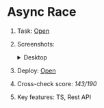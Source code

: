 # Async Race

1. Task: [Open](https://github.com/rolling-scopes-school/tasks/blob/master/tasks/async-race.md#task-async-race)
2. Screenshots:

    <details>
      <summary>Desktop</summary>
      <img src="https://user-images.githubusercontent.com/42908323/214599407-b50e1f21-20f7-41c3-bc17-ee9c08bb4f27.png" alt="Async Race" />
    </details>
   
3. Deploy: [Open](https://ablbsk.github.io/rs-school-jsfe/14-async-race/deploy/index.html)
4. Cross-check score: _143/190_  
5. Key features: TS, Rest API  

